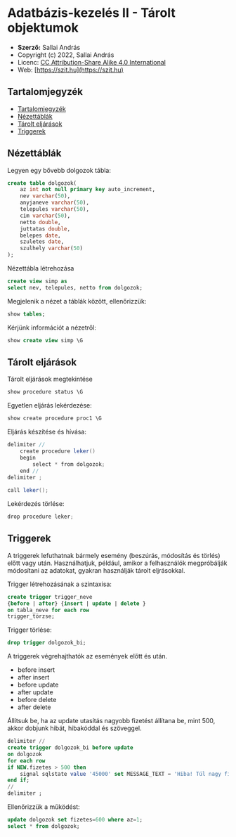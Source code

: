 # Adatbázis-kezelés II - Tárolt objektumok

* **Szerző:** Sallai András
* Copyright (c) 2022, Sallai András
* Licenc: [CC Attribution-Share Alike 4.0 International](https://creativecommons.org/licenses/by-sa/4.0/)
* Web: [https://szit.hu](https://szit.hu)

## Tartalomjegyzék

* [Tartalomjegyzék](#tartalomjegyzék)
* [Nézettáblák](#nézettáblák)
* [Tárolt eljárások](#tárolt-eljárások)
* [Triggerek](#triggerek)

## Nézettáblák

Legyen egy bővebb dolgozok tábla:

```sql
create table dolgozok(
    az int not null primary key auto_increment,
    nev varchar(50),
    anyjaneve varchar(50),
    telepules varchar(50),
    cim varchar(50),
    netto double,
    juttatas double,
    belepes date,
    szuletes date,
    szulhely varchar(50)
);
```

Nézettábla létrehozása

```sql
create view simp as 
select nev, telepules, netto from dolgozok;
```

Megjelenik a nézet a táblák között, ellenőrizzük:

```sql
show tables;
```

Kérjünk információt a nézetről:

```sql
show create view simp \G
```

## Tárolt eljárások

Tárolt eljárások megtekintése

```java
show procedure status \G
```

Egyetlen eljárás lekérdezése:

```java
show create procedure proc1 \G
```

Eljárás készítése és hívása:

```java
delimiter //
    create procedure leker()
    begin
        select * from dolgozok;
    end //
delimiter ;
 
call leker();
```

Lekérdezés törlése:

```java
drop procedure leker;
```

## Triggerek

A triggerek lefuthatnak bármely esemény (beszúrás, módosítás és törlés) előtt vagy után. Használhatjuk, például, amikor a felhasználók megpróbálják módosítani az adatokat, gyakran használják tárolt eljrásokkal.

Trigger létrehozásának a szintaxisa:

```sql
create trigger trigger_neve
{before | after} {insert | update | delete }
on tabla_neve for each row
trigger_törzse;
```

Trigger törlése:

```sql
drop trigger dolgozok_bi;
```

A triggerek végrehajthatók az események előtt és után.

* before insert
* after insert
* before update
* after update
* before delete
* after delete

Állítsuk be, ha az update utasítás nagyobb fizetést állítana be, mint 500, akkor dobjunk hibát, hibakóddal és szöveggel.

```sql
delimiter //
create trigger dolgozok_bi before update
on dolgozok
for each row
if NEW.fizetes > 500 then
    signal sqlstate value '45000' set MESSAGE_TEXT = 'Hiba! Túl nagy fizetés, maximum 500';
end if;
//
delimiter ;

```

Ellenőrizzük a működést:

```sql
update dolgozok set fizetes=600 where az=1;
select * from dolgozok;
```
